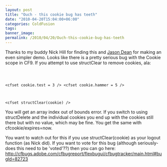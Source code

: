 ```yaml
---
layout: post
title: "Ouch - this cookie bug has teeth"
date: "2010-04-20T15:04:00+06:00"
categories: ColdFusion 
tags: 
banner_image: 
permalink: /2010/04/20/Ouch-this-cookie-bug-has-teeth
---
```


Thanks to my buddy Nick Hill for finding this and <a href="http://www.12robots.com/">Jason Dean</a> for making an even simpler demo. Looks like there is a pretty serious bug with the Cookie scope in CF9. If you attempt to use structClear to remove cookies, ala:
<p>

<code>

&lt;cfset cookie.test = 3 /&gt;
&lt;cfset cookie.hammer = 5 /&gt;

&lt;cfset structClear(cookie) /&gt;
</code>

<p>

You will get an array index out of bounds error. If you switch to using structDelete and the individual cookies you end up with the cookies still there but with no value, which may be fine. You get the same with cfcookie/expires=now. 

<p>

You want to watch out for this if you use structClear(cookie) as your logout function (as Nick did). If you want to vote for this bug (although seriously- does this need to be 'voted'??) then you can go here: <a href="http://cfbugs.adobe.com/cfbugreport/flexbugui/cfbugtracker/main.html#bugId=82723">http://cfbugs.adobe.com/cfbugreport/flexbugui/cfbugtracker/main.html#bugId=82723</a>